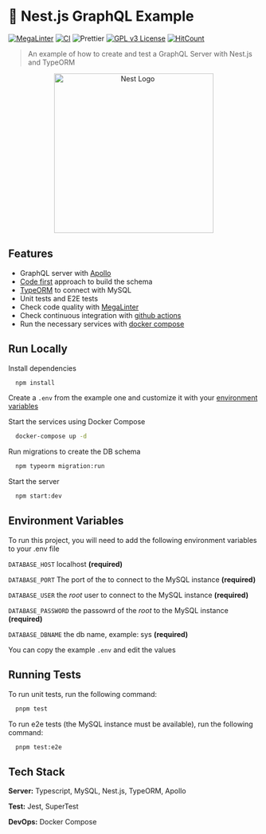 # 🎲 Nest.js GraphQL Example

[![MegaLinter](https://github.com/leosuncin/nest-graphql-example/workflows/MegaLinter/badge.svg?branch=master)](https://github.com/leosuncin/nest-graphql-example/actions/workflows/mega-linter.yml)
[![CI](https://github.com/leosuncin/nest-graphql-example/workflows/CI/badge.svg?branch=master)](https://github.com/leosuncin/nest-graphql-example/actions/workflows/ci.yml)
![Prettier](https://img.shields.io/badge/Code%20style-prettier-informational?logo=prettier&logoColor=white)
[![GPL v3 License](https://img.shields.io/badge/License-GPLv3-green.svg)](./LICENSE)
[![HitCount](https://hits.dwyl.com/leosuncin/nest-graphql-example.svg)](https://hits.dwyl.com/leosuncin/nest-graphql-example)

> An example of how to create and test a GraphQL Server with Nest.js and TypeORM

<p align="center">
  <a href="http://nestjs.com/" target="blank"><img src="https://nestjs.com/img/logo_text.svg" width="320" alt="Nest Logo" /></a>
</p>

## Features

- GraphQL server with [Apollo](https://www.apollographql.com/)
- [Code first](https://docs.nestjs.com/graphql/quick-start#code-first) approach to build the schema
- [TypeORM](https://typeorm.io/) to connect with MySQL
- Unit tests and E2E tests
- Check code quality with [MegaLinter](https://megalinter.github.io/latest/)
- Check continuous integration with [github actions](.github/workflows/ci.yml)
- Run the necessary services with [docker compose](https://docs.docker.com/compose/)

## Run Locally


Install dependencies

```bash
  npm install
```

Create a `.env` from the example one and customize it with your [environment variables](#environment-variables)

Start the services using Docker Compose

```bash
  docker-compose up -d
```

Run migrations to create the DB schema

```bash
  npm typeorm migration:run
```

Start the server

```bash
  npm start:dev
```

## Environment Variables

To run this project, you will need to add the following environment variables to your .env file

`DATABASE_HOST` localhost **(required)**

`DATABASE_PORT` The port of the to connect to the MySQL instance **(required)**

`DATABASE_USER` the _root_ user to connect to the MySQL instance **(required)**

`DATABASE_PASSWORD` the passowrd of the _root_ to the MySQL instance **(required)**

`DATABASE_DBNAME` the db name, example: sys **(required)**

You can copy the example `.env` and edit the values


## Running Tests

To run unit tests, run the following command:

```bash
  pnpm test
```

To run e2e tests (the MySQL instance must be available), run the following command:

```bash
  pnpm test:e2e
```

## Tech Stack

**Server:** Typescript, MySQL, Nest.js, TypeORM, Apollo

**Test:** Jest, SuperTest

**DevOps:** Docker Compose
